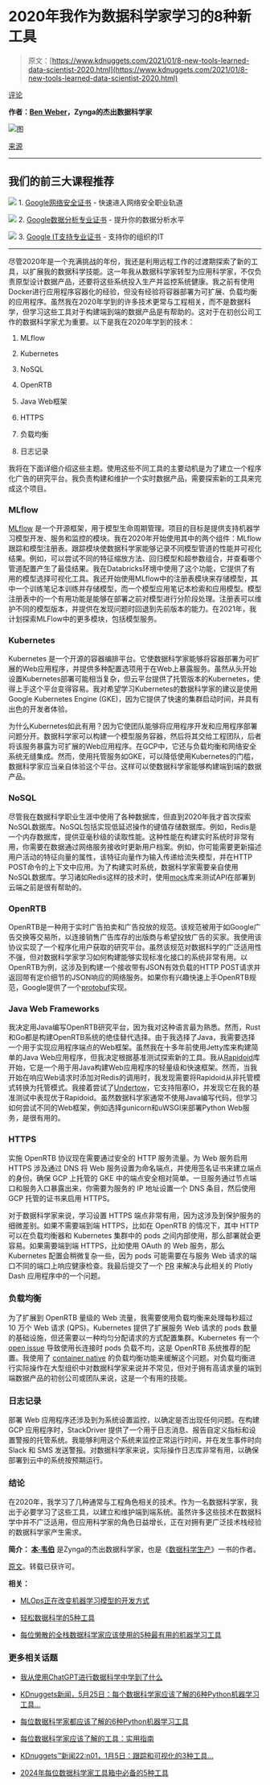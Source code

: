 # 2020年我作为数据科学家学习的8种新工具

> 原文：[https://www.kdnuggets.com/2021/01/8-new-tools-learned-data-scientist-2020.html](https://www.kdnuggets.com/2021/01/8-new-tools-learned-data-scientist-2020.html)

[评论](#comments)

**作者：[Ben Weber](https://www.linkedin.com/in/ben-weber-3b87482/)，Zynga的杰出数据科学家**

![图](../Images/45ecc910201f8928de47528d7212dafc.png)

[来源](https://pixy.org/5939802/)

* * *

## 我们的前三大课程推荐

![](../Images/0244c01ba9267c002ef39d4907e0b8fb.png) 1\. [Google网络安全证书](https://www.kdnuggets.com/google-cybersecurity) - 快速进入网络安全职业轨道

![](../Images/e225c49c3c91745821c8c0368bf04711.png) 2\. [Google数据分析专业证书](https://www.kdnuggets.com/google-data-analytics) - 提升你的数据分析水平

![](../Images/0244c01ba9267c002ef39d4907e0b8fb.png) 3\. [Google IT支持专业证书](https://www.kdnuggets.com/google-itsupport) - 支持你的组织的IT

* * *

尽管2020年是一个充满挑战的年份，我还是利用远程工作的过渡期探索了新的工具，以扩展我的数据科学技能。这一年我从数据科学家转型为应用科学家，不仅负责原型设计数据产品，还要将这些系统投入生产并监控系统健康。我之前有使用Docker进行应用程序容器化的经验，但没有经验将容器部署为可扩展、负载均衡的应用程序。虽然我在2020年学到的许多技术更常与工程相关，而不是数据科学，但学习这些工具对于构建端到端的数据产品是有帮助的。这对于在初创公司工作的数据科学家尤为重要。以下是我在2020年学到的技术：

1.  MLflow

1.  Kubernetes

1.  NoSQL

1.  OpenRTB

1.  Java Web框架

1.  HTTPS

1.  负载均衡

1.  日志记录

我将在下面详细介绍这些主题。使用这些不同工具的主要动机是为了建立一个程序化广告的研究平台。我负责构建和维护一个实时数据产品，需要探索新的工具来完成这个项目。

### MLflow

[MLflow](https://mlflow.org/) 是一个开源框架，用于模型生命周期管理。项目的目标是提供支持机器学习模型开发、服务和监控的模块。我在2020年开始使用其中的两个组件：MLflow 跟踪和模型注册表。跟踪模块使数据科学家能够记录不同模型管道的性能并可视化结果。例如，可以尝试不同的特征缩放方法、回归模型和超参数组合，并查看哪个管道配置产生了最佳结果。我在Databricks环境中使用了这个功能，它提供了有用的模型选择可视化工具。我还开始使用MLflow中的注册表模块来存储模型，其中一个训练笔记本训练并存储模型，而一个模型应用笔记本检索和应用模型。模型注册表中的一个有用功能是能够在部署之前对模型进行分阶段处理。注册表可以维护不同的模型版本，并提供在发现问题时回退到先前版本的能力。在2021年，我计划探索MLFlow中的更多模块，包括模型服务。

### Kubernetes

Kubernetes 是一个开源的容器编排平台。它使数据科学家能够将容器部署为可扩展的Web应用程序，并提供多种配置选项用于在Web上暴露服务。虽然从头开始设置Kubernetes部署可能相当复杂，但云平台提供了托管版本的Kubernetes，使得上手这个平台变得容易。我对希望学习Kubernetes的数据科学家的建议是使用Google Kubernetes Engine (GKE)，因为它提供了快速的集群启动时间，并具有出色的开发者体验。

为什么Kubernetes如此有用？因为它使团队能够将应用程序开发和应用程序部署问题分开。数据科学家可以构建一个模型服务容器，然后将其交给工程团队，后者将该服务暴露为可扩展的Web应用程序。在GCP中，它还与负载均衡和网络安全系统无缝集成。然而，使用托管服务如GKE，可以降低使用Kubernetes的门槛，数据科学家应当亲自体验这个平台。这样可以使数据科学家能够构建端到端的数据产品。

### NoSQL

尽管我在数据科学职业生涯中使用了各种数据库，但直到2020年我才首次探索NoSQL数据库。NoSQL包括实现低延迟操作的键值存储数据库。例如，Redis是一个内存数据库，提供亚毫秒级的读取性能。这种性能在构建实时系统时非常有用，你需要在数据通过网络服务接收时更新用户档案。例如，你可能需要更新描述用户活动的特征向量的属性，该特征向量作为输入传递给流失模型，并在HTTP POST命令的上下文中应用。为了构建实时系统，数据科学家需要亲自使用NoSQL数据库。学习诸如Redis这样的技术时，使用[mock](https://github.com/fppt/jedis-mock)库来测试API在部署到云端之前是很有帮助的。

### OpenRTB

OpenRTB是一种用于实时广告拍卖和广告投放的规范。该规范被用于如Google广告交换等交易所，以连接销售广告库存的出版商与希望投放广告的买家。我使用该协议实现了一个程序化用户获取的研究平台。虽然该规范对数据科学的广泛适用性不强，但对数据科学家学习如何构建能够实现标准化接口的系统非常有用。以OpenRTB为例，这涉及到构建一个接收带有JSON有效负载的HTTP POST请求并返回带有定价细节的JSON响应的网络服务。如果你有兴趣快速上手OpenRTB规范，Google提供了一个[protobuf](https://github.com/google/openrtb)实现。

### Java Web Frameworks

我决定用Java编写OpenRTB研究平台，因为我对这种语言最为熟悉。然而，Rust和Go都是构建OpenRTB系统的绝佳替代选择。由于我选择了Java，我需要选择一个用于实现应用程序端点的Web框架。虽然我在十多年前使用Jetty库来构建简单的Java Web应用程序，但我决定根据基准测试探索新的工具。我从[Rapidoid](https://www.rapidoid.org/)库开始，它是一个用于用Java构建Web应用程序的轻量级和快速框架。然而，当我开始在响应Web请求时添加对Redis的调用时，我发现需要将Rapidoid从非托管模式转换为托管模式。我接着尝试了[Undertow](https://github.com/undertow-io/undertow)，它支持阻塞IO，并发现它在我的基准测试中表现优于Rapidoid。虽然数据科学家通常不使用Java编写代码，但学习如何尝试不同的Web框架，例如选择gunicorn和uWSGI来部署Python Web服务，是很有用的。

### **HTTPS**

实施 OpenRTB 协议现在需要通过安全的 HTTP 服务流量。为 Web 服务启用 HTTPS 涉及通过 DNS 将 Web 服务设置为命名端点，并使用签名证书来建立端点的身份。确保 GCP 上托管的 GKE 中的端点安全相对简单。一旦服务通过节点端口和服务入口暴露出来，你需要为服务的 IP 地址设置一个 DNS 条目，然后使用 GCP 托管的证书来启用 HTTPS。

对于数据科学家来说，学习设置 HTTPS 端点非常有用，因为这涉及到保护服务的细微差别。如果不需要端到端 HTTPS，比如在 OpenRTB 的情况下，其中 HTTP 可以在负载均衡器和 Kubernetes 集群中的 pods 之间内部使用，那么部署就会更容易。如果需要端到端 HTTPS，比如使用 OAuth 的 Web 服务，那么 Kubernetes 配置会稍微复杂一些，因为 pods 可能需要在与服务 Web 请求的端口不同的端口上响应健康检查。我最后提交了一个 [PR](https://github.com/lchapo/dash-google-auth/pull/15) 来解决与此相关的 Plotly Dash 应用程序中的一个问题。

### 负载均衡

为了扩展到 OpenRTB 量级的 Web 流量，我需要使用负载均衡来处理每秒超过 10 万个 Web 请求 (QPS)。Kubernetes 提供了扩展服务 Web 请求的 pods 数量的基础设施，但还需要以一种均匀分配请求的方式配置集群。Kubernetes 有一个 [open issue](https://learnk8s.io/kubernetes-long-lived-connections) 导致使用长连接时 pods 负载不均，这是 OpenRTB 系统推荐的配置。我使用了 [container native](https://cloud.google.com/kubernetes-engine/docs/how-to/container-native-load-balancing) 的负载均衡功能来缓解这个问题。对负载均衡进行实际操作在大型组织中对数据科学家来说并不常见，但对于拥有高请求量的端到端数据产品的初创公司或团队来说，这是一个有用的技能。

### 日志记录

部署 Web 应用程序还涉及到为系统设置监控，以确定是否出现任何问题。在构建 GCP 应用程序时，StackDriver 提供了一个用于日志消息、报告自定义指标和设置警报的托管系统。我能够利用这个系统来监控正常运行时间，并在发生事件时向 Slack 和 SMS 发送警报。对数据科学家来说，实际操作日志库非常有用，以确保部署到云中的系统按预期运行。

### 结论

在2020年，我学习了几种通常与工程角色相关的技术。作为一名数据科学家，我出于必要学习了这些工具，以建立和维护端到端系统。虽然许多这些技术在数据科学中并不广泛适用，但应用科学家的角色日益增长，正在对拥有更广泛技术栈经验的数据科学家产生需求。

**简介： [本·韦伯](https://www.linkedin.com/in/ben-weber-3b87482/)** 是Zynga的杰出数据科学家，也是《[数据科学生产](https://www.amazon.com/gp/product/B083H2YWP4)》一书的作者。

[原文](https://towardsdatascience.com/8-new-tools-i-learned-as-a-data-scientist-in-2020-6dea2f847c32)。转载已获许可。

**相关：**

+   [MLOps正在改变机器学习模型的开发方式](/2020/12/mlops-changing-machine-learning-developed.html)

+   [轻松数据科学的5种工具](/2021/01/5-tools-effortless-data-science.html)

+   [每位懒散的全栈数据科学家应该使用的5种最有用的机器学习工具](/2020/11/5-useful-machine-learning-tools.html)

### 更多相关话题

+   [我从使用ChatGPT进行数据科学中学到了什么](https://www.kdnuggets.com/what-i-learned-from-using-chatgpt-for-data-science)

+   [KDnuggets新闻，5月25日：每个数据科学家应该了解的6种Python机器学习工具…](https://www.kdnuggets.com/2022/n21.html)

+   [每位数据科学家都应该了解的6种Python机器学习工具](https://www.kdnuggets.com/2022/05/6-python-machine-learning-tools-every-data-scientist-know.html)

+   [每位数据科学家应该了解的工具：实用指南](https://www.kdnuggets.com/tools-every-data-scientist-should-know-a-practical-guide)

+   [KDnuggets™新闻22:n01，1月5日：跟踪和可视化的3种工具…](https://www.kdnuggets.com/2022/n01.html)

+   [2024年每位数据科学家工具箱中必备的5种工具](https://www.kdnuggets.com/5-tools-every-data-scientist-needs-in-their-toolbox-in-2024)

